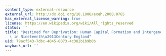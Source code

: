 ```yaml
---
content_type: external-resource
external_url: http://dx.doi.org/10.1006/exeh.2000.0765
has_external_license_warning: true
license: https://en.wikipedia.org/wiki/All_rights_reserved
status: ''
title: "Destined for Deprivation: Human Capital Formation and Intergenerational Poverty\
  \ in Nineteenth\u2013Century England"
uid: 79acf543-7dbc-4045-8073-4c382b1b9b0b
wayback_url: ''
---
```

